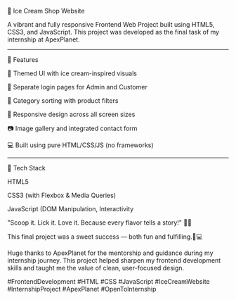 🍦 Ice Cream Shop Website

A vibrant and fully responsive Frontend Web Project built using HTML5, CSS3, and JavaScript. This project was developed as the final task of my internship at ApexPlanet.


---

🚀 Features

🎨 Themed UI with ice cream-inspired visuals

🔐 Separate login pages for Admin and Customer

🧁 Category sorting with product filters

📱 Responsive design across all screen sizes

📷 Image gallery and integrated contact form

💻 Built using pure HTML/CSS/JS (no frameworks)



---

🎯 Tech Stack

HTML5

CSS3 (with Flexbox & Media Queries)

JavaScript (DOM Manipulation, Interactivity

"Scoop it. Lick it. Love it. Because every flavor tells a story!" 🍧✨

This final project was a sweet success — both fun and fulfilling.🍧💻

Huge thanks to ApexPlanet for the mentorship and guidance during my internship journey.
This project helped sharpen my frontend development skills and taught me the value of clean, user-focused design.

#FrontendDevelopment #HTML #CSS #JavaScript #IceCreamWebsite #InternshipProject #ApexPlanet #OpenToInternship
